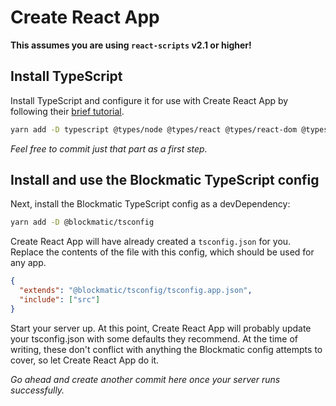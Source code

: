 # Create React App

**This assumes you are using `react-scripts` v2.1 or higher!**

## Install TypeScript

Install TypeScript and configure it for use with Create React App by following their [brief tutorial](https://facebook.github.io/create-react-app/docs/adding-typescript).

```sh
yarn add -D typescript @types/node @types/react @types/react-dom @types/jest
```

_Feel free to commit just that part as a first step._

## Install and use the Blockmatic TypeScript config

Next, install the Blockmatic TypeScript config as a devDependency:

```sh
yarn add -D @blockmatic/tsconfig
```

Create React App will have already created a `tsconfig.json` for you. Replace the contents of the file with this config, which should be used for any app.

```json
{
  "extends": "@blockmatic/tsconfig/tsconfig.app.json",
  "include": ["src"]
}
```

Start your server up. At this point, Create React App will probably update your tsconfig.json with some defaults they recommend. At the time of writing, these don't conflict with anything the Blockmatic config attempts to cover, so let Create React App do it.

_Go ahead and create another commit here once your server runs successfully._
